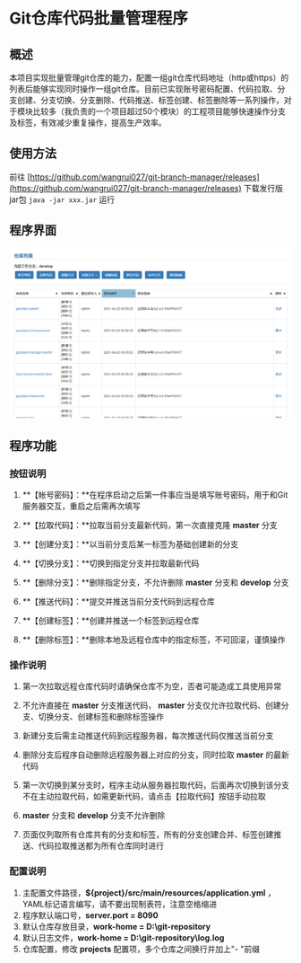 # Git仓库代码批量管理程序

## 概述

本项目实现批量管理git仓库的能力，配置一组git仓库代码地址（http或https）的列表后能够实现同时操作一组git仓库。目前已实现账号密码配置、代码拉取、分支创建、分支切换、分支删除、代码推送、标签创建、标签删除等一系列操作，对于模块比较多（我负责的一个项目超过50个模块）的工程项目能够快速操作分支及标签，有效减少重复操作，提高生产效率。

## 使用方法

前往 [https://github.com/wangrui027/git-branch-manager/releases](https://github.com/wangrui027/git-branch-manager/releases) 下载发行版jar包 `java -jar xxx.jar` 运行

## 程序界面

![Screenshot-01](doc/images/Screenshot-01.png)

## 程序功能

### 按钮说明

1. **【帐号密码】：**在程序启动之后第一件事应当是填写账号密码，用于和Git服务器交互，重启之后需再次填写

2. **【拉取代码】：**拉取当前分支最新代码，第一次直接克隆 **master** 分支

3. **【创建分支】：**以当前分支后某一标签为基础创建新的分支

4. **【切换分支】：**切换到指定分支并拉取最新代码

5. **【删除分支】：**删除指定分支，不允许删除 **master** 分支和 **develop** 分支

6. **【推送代码】：**提交并推送当前分支代码到远程仓库

7. **【创建标签】：**创建并推送一个标签到远程仓库

8. **【删除标签】：**删除本地及远程仓库中的指定标签，不可回滚，谨慎操作

### 操作说明

1. 第一次拉取远程仓库代码时请确保仓库不为空，否者可能造成工具使用异常

2. 不允许直接在 **master** 分支推送代码， **master** 分支仅允许拉取代码、创建分支、切换分支、创建标签和删除标签操作

3. 新建分支后需主动推送代码到远程服务器，每次推送代码仅推送当前分支

4. 删除分支后程序自动删除远程服务器上对应的分支，同时拉取 **master** 的最新代码

5. 第一次切换到某分支时，程序主动从服务器拉取代码，后面再次切换到该分支不在主动拉取代码，如需更新代码，请点击【拉取代码】按钮手动拉取

6. **master** 分支和 **develop** 分支不允许删除

7. 页面仅列取所有仓库共有的分支和标签，所有的分支创建合并、标签创建推送、代码拉取推送都为所有仓库同时进行

### 配置说明

1. 主配置文件路径，**${project}/src/main/resources/application.yml** ，YAML标记语言编写，请不要出现制表符，注意空格缩进
2. 程序默认端口号，**server.port = 8090**
3. 默认仓库存放目录，**work-home = D:\git-repository**
4. 默认日志文件，**work-home = D:\git-repository\log.log**
5. 仓库配置，修改 **projects** 配置项，多个仓库之间换行并加上"- "前缀